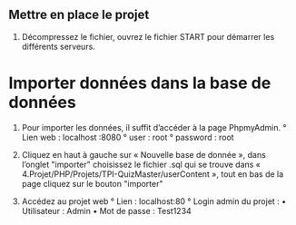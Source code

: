 ## Mettre en place le projet
1. Décompressez le fichier, ouvrez le fichier START pour démarrer les différents serveurs.

# Importer données dans la base de données
1. Pour importer les données, il suffit d’accéder à la page PhpmyAdmin.
  ° Lien web : localhost :8080
  ° user : root
  ° password : root
  
2. Cliquez en haut à gauche sur « Nouvelle base de donnée », dans l’onglet "importer" choisissez le fichier .sql qui se trouve dans « 4.Projet/PHP/Projets/TPI-QuizMaster/userContent », tout en bas de la page cliquez sur le bouton "importer"

3. Accédez au projet web
  ° Lien : localhost:80
  ° Login admin du projet :
    •	Utilisateur : Admin
    •	Mot de passe : Test1234
